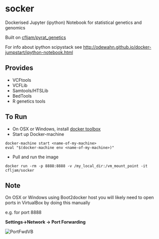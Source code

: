 socker
======

Dockerised Jupyter (ipython) Notebook for statistical genetics and genomics

Built on [cfljam/pyrat_genetics](https://github.com/cfljam/pyRat_genetics)

For info about ipython scipystack see http://odewahn.github.io/docker-jumpstart/ipython-notebook.html

Provides
--------

- VCFtools
- VCFLib
- Samtools/HTSLib
- BedTools
- R genetics tools

To Run
------

- On OSX or Windows, install  [docker toolbox](https://www.docker.com/toolbox)
- Start up Docker-machine

```
docker-machine start <name-of-my-machine>
eval "$(docker-machine env <name-of-my-machine>)"
```

- Pull and run the image

```
docker run -rm -p 8888:8888 -v /my_local_dir:/vm_mount_point -it cfljam/socker
```

## Note

On OSX or Windows using Boot2docker host you will likely  need to open ports in VirtualBox by
doing this manually

e.g. for port 8888

**Settings->Network -> Port Forwarding**

![PortFwdVB](https://dl.dropboxusercontent.com/u/8064851/images/VirtualBoxPortForwardiPynbExample.png)
